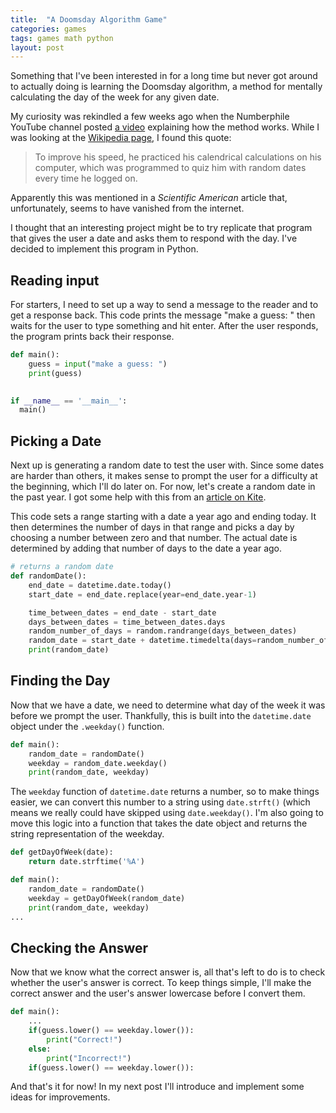 ```yaml
---
title:  "A Doomsday Algorithm Game"
categories: games
tags: games math python
layout: post
---
```

Something that I've been interested in for a long time but never got around to actually doing is learning the Doomsday algorithm, a method for mentally calculating the day of the week for any given date.

My curiosity was rekindled a few weeks ago when the Numberphile YouTube channel posted [a video]() explaining how the method works. While I was looking at the [Wikipedia page](), I found this quote:

> To improve his speed, he practiced his calendrical calculations on his computer, which was programmed to quiz him with random dates every time he logged on.

Apparently this was mentioned in a *Scientific American* article that, unfortunately, seems to have vanished from the internet.

I thought that an interesting project might be to try replicate that program that gives the user a date and asks them to respond with the day. I've decided to implement this program in Python.

## Reading input
For starters, I need to set up a way to send a message to the reader and to get a response back. This code prints the message "make a guess: " then waits for the user to type something and hit enter. After the user responds, the program prints back their response.

```python
def main():
    guess = input("make a guess: ")
    print(guess)
    

if __name__ == '__main__':
  main()
```

## Picking a Date
Next up is generating a random date to test the user with. Since some dates are harder than others, it makes sense to prompt the user for a difficulty at the beginning, which I'll do later on. For now, let's create a random date in the past year. I got some help with this from an [article on Kite](https://www.kite.com/python/answers/how-to-generate-a-random-date-between-two-dates-in-python).

This code sets a range starting with a date a year ago and ending today. It then determines the number of days in that range and picks a day by choosing a number between zero and that number. The actual date is determined by adding that number of days to the date a year ago.

```python
# returns a random date
def randomDate():
    end_date = datetime.date.today()
    start_date = end_date.replace(year=end_date.year-1)

    time_between_dates = end_date - start_date
    days_between_dates = time_between_dates.days
    random_number_of_days = random.randrange(days_between_dates)
    random_date = start_date + datetime.timedelta(days=random_number_of_days)
    print(random_date)

```

## Finding the Day
Now that we have a date, we need to determine what day of the week it was before we prompt the user. Thankfully, this is built into the `datetime.date` object under the `.weekday()` function.

```python
def main():
    random_date = randomDate()
    weekday = random_date.weekday()
    print(random_date, weekday)
```

The `weekday` function of `datetime.date` returns a number, so to make things easier, we can convert this number to a string using `date.strft()` (which means we really could have skipped using `date.weekday()`. I'm also going to move this logic into a function that takes the date object and returns the string representation of the weekday.

```python
def getDayOfWeek(date):
    return date.strftime('%A')
```
```python
def main():
    random_date = randomDate()
    weekday = getDayOfWeek(random_date)
    print(random_date, weekday)
...
```

## Checking the Answer
Now that we know what the correct answer is, all that's left to do is to check whether the user's answer is correct. To keep things simple, I'll make the correct answer and the user's answer lowercase before I convert them.

```python
def main():
    ...
    if(guess.lower() == weekday.lower()):
        print("Correct!")
    else:
        print("Incorrect!")
    if(guess.lower() == weekday.lower()):
```
And that's it for now! In my next post I'll introduce and implement some ideas for improvements.